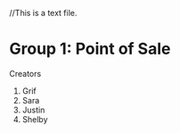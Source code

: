 //This is a text file.
# Group 1: Point of Sale  

Creators
 1. Grif
 2. Sara
 3. Justin
 4. Shelby





